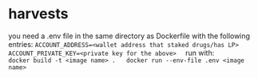 # harvests
you need a .env file in the same directory as Dockerfile with the following entries:
`
ACCOUNT_ADDRESS=<wallet address that staked drugs/has LP>  
ACCOUNT_PRIVATE_KEY=<private key for the above>  
`
run with:  
`
docker build -t <image name> .  
docker run --env-file .env <image name>  
`

